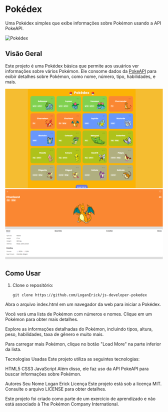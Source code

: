 # Pokédex

Uma Pokédex simples que exibe informações sobre Pokémon usando a API PokeAPI.

![Pokédex](./assets/pokeball.ico)

## Visão Geral

Este projeto é uma Pokédex básica que permite aos usuários ver informações sobre vários Pokémon. Ele consome dados da [PokeAPI](https://pokeapi.co/) para exibir detalhes sobre Pokémon, como nome, número, tipo, habilidades, e mais.

![Pokedex Screenshot](fotos/screenshot.png) ![Pokedex Screenshot](fotos/screenshot2.png)

## Como Usar

1. Clone o repositório:

   ```shell
   git clone https://github.com/LoganErick/js-developer-pokedex

Abra o arquivo index.html em um navegador da web para iniciar a Pokédex.



Você verá uma lista de Pokémon com números e nomes. Clique em um Pokémon para obter mais detalhes.

Explore as informações detalhadas do Pokémon, incluindo tipos, altura, peso, habilidades, taxa de gênero e muito mais.

Para carregar mais Pokémon, clique no botão "Load More" na parte inferior da lista.

Tecnologias Usadas
Este projeto utiliza as seguintes tecnologias:

HTML5
CSS3
JavaScript
Além disso, ele faz uso da API PokeAPI para buscar informações sobre Pokémon.

Autores
Seu Nome Logan Erick
Licença
Este projeto está sob a licença MIT. Consulte o arquivo LICENSE para obter detalhes.

Este projeto foi criado como parte de um exercício de aprendizado e não está associado à The Pokémon Company International.